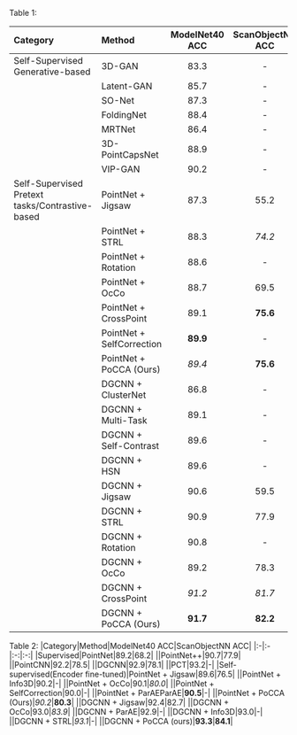 Table 1:

|Category | Method |ModelNet40 ACC |ScanObjectNN ACC|
|:-|:-|:-:|:-:|
| Self-Supervised Generative-based|3D-GAN|83.3|-| 
| | Latent-GAN|85.7|-|  
| | SO-Net|87.3|-| 
| | FoldingNet|88.4|-| 
| | MRTNet|86.4|-| 
| | 3D-PointCapsNet| 88.9 |-|  
| | VIP-GAN|90.2|-|
| Self-Supervised Pretext tasks/Contrastive-based | PointNet + Jigsaw | 87.3 | 55.2 |
| |PointNet + STRL|88.3|*74.2*|
| |PointNet + Rotation|88.6|-|
| |PointNet + OcCo|88.7|69.5|
| |PointNet + CrossPoint|89.1|**75.6**|
| |PointNet + SelfCorrection|**89.9**|-| 
| |PointNet + PoCCA (Ours)|*89.4*|**75.6**|
| |DGCNN + ClusterNet|86.8|-|
| |DGCNN + Multi-Task|89.1|-|
| |DGCNN + Self-Contrast|89.6|-|
| |DGCNN + HSN|89.6|-|
| |DGCNN + Jigsaw|90.6|59.5|
| |DGCNN + STRL|90.9|77.9|
| |DGCNN + Rotation|90.8|-|
| |DGCNN + OcCo|89.2|78.3|
| |DGCNN + CrossPoint|*91.2*|*81.7*|
| |DGCNN + PoCCA (Ours)|**91.7**|**82.2**|


Table 2: 
|Category|Method|ModelNet40 ACC|ScanObjectNN ACC|
|:-|:-|:-:|:-:|
|Supervised|PointNet|89.2|68.2|
||PointNet++|90.7|77.9|
||PointCNN|92.2|78.5|
||DGCNN|92.9|78.1|
||PCT|93.2|-|
|Self-supervised(Encoder fine-tuned)|PointNet + Jigsaw|89.6|76.5|
||PointNet + Info3D|90.2|-|
||PointNet + OcCo|90.1|*80.0*|
||PointNet + SelfCorrection|90.0|-|
||PointNet + ParAEParAE|**90.5**|-|
||PointNet + PoCCA (Ours)|*90.2*|**80.3**|
||DGCNN + Jigsaw|92.4|82.7|
||DGCNN + OcCo|93.0|*83.9*|
||DGCNN + ParAE|92.9|-|
||DGCNN + Info3D|93.0|-|
||DGCNN + STRL|*93.1*|-|
||DGCNN + PoCCA (ours)|**93.3**|**84.1**|
